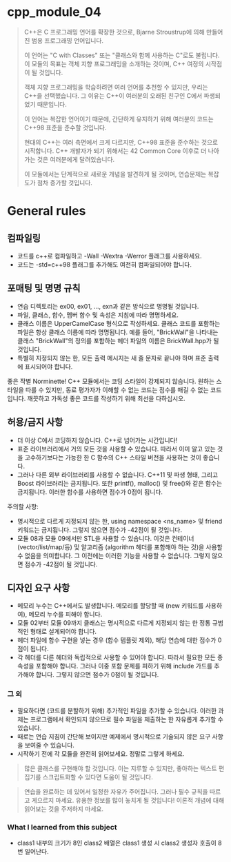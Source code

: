 # cpp_module_04

> C++은 C 프로그래밍 언어를 확장한 것으로, Bjarne Stroustrup에 의해 만들어진 범용 프로그래밍 언어입니다.
>
> 이 언어는 "C with Classes" 또는 "클래스와 함께 사용하는 C"로도 불립니다. 이 모듈의 목표는 객체 지향 프로그래밍을 소개하는 것이며, C++ 여정의 시작점이 될 것입니다.
>
> 객체 지향 프로그래밍을 학습하려면 여러 언어를 추천할 수 있지만, 우리는 C++을 선택했습니다. 그 이유는 C++이 여러분의 오래된 친구인 C에서 파생되었기 때문입니다.
>
> 이 언어는 복잡한 언어이기 때문에, 간단하게 유지하기 위해 여러분의 코드는 C++98 표준을 준수할 것입니다.
>
> 현대의 C++는 여러 측면에서 크게 다르지만, C++98 표준을 준수하는 것으로 시작합니다. C++ 개발자가 되기 위해서는 42 Common Core 이후로 더 나아가는 것은 여러분에게 달려있습니다.
>
> 이 모듈에서는 단계적으로 새로운 개념을 발견하게 될 것이며, 연습문제는 복잡도가 점차 증가할 것입니다.

# General rules

## 컴파일링

- 코드를 c++로 컴파일하고 -Wall -Wextra -Werror 플래그를 사용하세요.
- 코드는 -std=c++98 플래그를 추가해도 여전히 컴파일되어야 합니다.

## 포매팅 및 명명 규칙

- 연습 디렉토리는 ex00, ex01, ..., exn과 같은 방식으로 명명될 것입니다.
- 파일, 클래스, 함수, 멤버 함수 및 속성은 지침에 따라 명명하세요.
- 클래스 이름은 UpperCamelCase 형식으로 작성하세요. 클래스 코드를 포함하는 파일은 항상 클래스 이름에 따라 명명됩니다. 예를 들어, "BrickWall"을 나타내는 클래스 "BrickWall"의 정의를 포함하는 헤더 파일의 이름은 BrickWall.hpp가 될 것입니다.
- 특별히 지정되지 않는 한, 모든 출력 메시지는 새 줄 문자로 끝나야 하며 표준 출력에 표시되어야 합니다.

좋은 작별 Norminette! C++ 모듈에서는 코딩 스타일이 강제되지 않습니다. 원하는 스타일을 따를 수 있지만, 동료 평가자가 이해할 수 없는 코드는 점수를 매길 수 없는 코드입니다. 깨끗하고 가독성 좋은 코드를 작성하기 위해 최선을 다하십시오.

## 허용/금지 사항

- 더 이상 C에서 코딩하지 않습니다. C++로 넘어가는 시간입니다!
- 표준 라이브러리에서 거의 모든 것을 사용할 수 있습니다. 따라서 이미 알고 있는 것을 고수하기보다는 가능한 한 C 함수의 C++ 스타일 버전을 사용하는 것이 좋습니다.
- 그러나 다른 외부 라이브러리를 사용할 수 없습니다. C++11 및 파생 형태, 그리고 Boost 라이브러리는 금지됩니다. 또한 printf(), malloc() 및 free()와 같은 함수는 금지됩니다. 이러한 함수를 사용하면 점수가 0점이 됩니다.

주의할 사항:

- 명시적으로 다르게 지정되지 않는 한, using namespace <ns_name> 및 friend 키워드는 금지됩니다. 그렇지 않으면 점수가 -42점이 될 것입니다.
- 모듈 08과 모듈 09에서만 STL을 사용할 수 있습니다. 이것은 컨테이너 (vector/list/map/등) 및 알고리즘 (algorithm 헤더를 포함해야 하는 것)을 사용할 수 없음을 의미합니다. 그 이전에는 이러한 기능을 사용할 수 없습니다. 그렇지 않으면 점수가 -42점이 될 것입니다.

## 디자인 요구 사항

- 메모리 누수는 C++에서도 발생합니다. 메모리를 할당할 때 (new 키워드를 사용하여), 메모리 누수를 피해야 합니다.
- 모듈 02부터 모듈 09까지 클래스는 명시적으로 다르게 지정되지 않는 한 정통 규범적인 형태로 설계되어야 합니다.
- 헤더 파일에 함수 구현을 넣는 경우 (함수 템플릿 제외), 해당 연습에 대한 점수가 0점이 됩니다.
- 각 헤더를 다른 헤더와 독립적으로 사용할 수 있어야 합니다. 따라서 필요한 모든 종속성을 포함해야 합니다. 그러나 이중 포함 문제를 피하기 위해 include 가드를 추가해야 합니다. 그렇지 않으면 점수가 0점이 될 것입니다.

### 그 외

- 필요하다면 (코드를 분할하기 위해) 추가적인 파일을 추가할 수 있습니다. 이러한 과제는 프로그램에서 확인되지 않으므로 필수 파일을 제출하는 한 자유롭게 추가할 수 있습니다.
- 때로는 연습 지침이 간단해 보이지만 예제에서 명시적으로 기술되지 않은 요구 사항을 보여줄 수 있습니다.
- 시작하기 전에 각 모듈을 완전히 읽어보세요. 정말로 그렇게 하세요.

> 많은 클래스를 구현해야 할 것입니다. 이는 지루할 수 있지만, 좋아하는 텍스트 편집기를 스크립트화할 수 있다면 도움이 될 것입니다.

> 연습을 완료하는 데 있어서 일정한 자유가 주어집니다. 그러나 필수 규칙을 따르고 게으르지 마세요. 유용한 정보를 많이 놓치게 될 것입니다! 이론적 개념에 대해 읽어보는 것을 주저하지 마세요.



### What I learned from this subject


- class1 내부의 크기가 8인  class2 배열은 class1 생성 시 class2 생성자 호출이 8번 일어난다.
